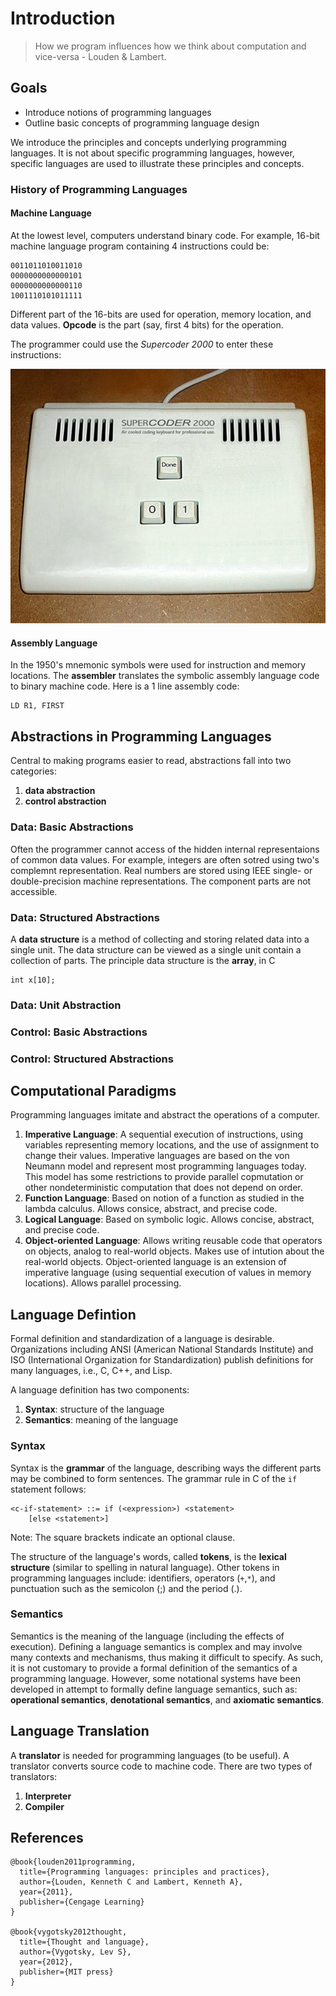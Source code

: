 # Introduction

<!-- Thought is not merely expressed in words, it comes into existence through them - Lev Vygotsky. -->
> How we program influences how we think about computation and vice-versa - Louden & Lambert.


<!-- ------------------------------------- -->
## Goals
* Introduce notions of programming languages
* Outline basic concepts of programming language design

We introduce the principles and concepts underlying programming languages.  It is not about specific programming languages, however, specific languages are used to illustrate these principles and concepts.  

### History of Programming Languages

#### Machine Language

At the lowest level, computers understand binary code.  For example, 16-bit machine language program containing 4 instructions could be:

```
0011011010011010
0000000000000101
0000000000000110
1001110101011111
```

Different part of the 16-bits are used for operation, memory location, and data values.  __Opcode__ is the part (say, first 4 bits) for the operation.


The programmer could use the _Supercoder 2000_ to enter these instructions:

[![Machine Language Interface](../images/supercoder_2000_binary_keyboard.jpeg)](../images/supercoder_2000_binary_keyboard.jpeg)


#### Assembly Language

In the 1950's mnemonic symbols were used for instruction and memory locations.  The __assembler__ translates the symbolic assembly language code to binary machine code.  Here is a 1 line assembly code:

```
LD R1, FIRST
```





<!-- ------------------------------------- -->
## Abstractions in Programming Languages

Central to making programs easier to read, abstractions fall into two categories:

1. __data abstraction__ 
2. __control abstraction__

### Data: Basic Abstractions

Often the programmer cannot access of the hidden internal representaions of common data values.  For example, 
integers are often sotred using two's complemnt representation.  Real numbers are stored using IEEE single- or double-precision machine representations.  The component parts are not accessible.



### Data: Structured Abstractions

A __data structure__ is a method of collecting and storing related data into a single unit.  The data structure can be viewed as a single unit contain a collection of parts.  The principle data structure is the __array__, in C

```
int x[10];
```

### Data: Unit Abstraction



### Control: Basic Abstractions



### Control: Structured Abstractions






<!-- ------------------------------------- -->
## Computational Paradigms

Programming languages imitate and abstract the operations of a computer.

1. __Imperative Language__: A sequential execution of instructions, using variables representing memory locations, and the use of assignment to change their values.  Imperative languages are based on the von Neumann model and represent most programming languages today.  This model has some restrictions to provide parallel copmutation or other nondeterministic computation that does not depend on order.  
2. __Function Language__: Based on notion of a function as studied in the lambda calculus.  Allows consice, abstract, and precise code.
3. __Logical Language__: Based on symbolic logic.  Allows concise, abstract, and precise code.
4. __Object-oriented Language__: Allows writing reusable code that operators on objects, analog to real-world objects.  Makes use of intution about the real-world objects.  Object-oriented language is an extension of imperative language (using sequential execution of values in memory locations).  Allows parallel processing.  




<!-- ------------------------------------- -->
## Language Defintion

Formal definition and standardization of a language is desirable.  Organizations including ANSI (American National Standards Institute) and ISO (International Organization for Standardization) publish definitions for many languages, i.e., C, C++, and Lisp. 

A language definition has two components:
1. __Syntax__: structure of the language
2. __Semantics__: meaning of the language



### Syntax

Syntax is the __grammar__ of the language, describing ways the different parts may be combined to form sentences.  The grammar rule in C of the `if` statement follows:

```
<c-if-statement> ::= if (<expression>) <statement>
    [else <statement>]
```

Note: The square brackets indicate an optional clause.

The structure of the language's words, called __tokens__, is the __lexical structure__ (similar to spelling in natural language).  Other tokens in programming languages include: identifiers, operators (`+`,`*`), and punctuation such as the semicolon (;) and the period (.).



### Semantics

Semantics is the meaning of the language (including the effects of execution).  Defining a language semantics is complex and may involve many contexts and mechanisms, thus making it difficult to specify.  As such, it is not customary to provide a formal definition of the semantics of a programming language.  However, some notational systems have been developed in attempt to formally define language semantics, such as: __operational semantics__, __denotational semantics__, and __axiomatic semantics__. 







<!-- ------------------------------------- -->
## Language Translation

A __translator__ is needed for programming languages (to be useful).  A translator converts source code to machine code.  There are two types of translators:

1. __Interpreter__
2. __Compiler__ 







<!-- ------------------------------------- -->
## References
```
@book{louden2011programming,
  title={Programming languages: principles and practices},
  author={Louden, Kenneth C and Lambert, Kenneth A},
  year={2011},
  publisher={Cengage Learning}
}

@book{vygotsky2012thought,
  title={Thought and language},
  author={Vygotsky, Lev S},
  year={2012},
  publisher={MIT press}
}
```
